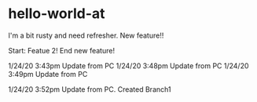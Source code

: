# hello-world-at
I'm a bit rusty and need refresher. New feature!!

Start: Featue 2!
End new feature!


1/24/20 3:43pm Update from PC
1/24/20 3:48pm Update from PC
1/24/20 3:49pm Update from PC

1/24/20 3:52pm Update from PC. Created Branch1

